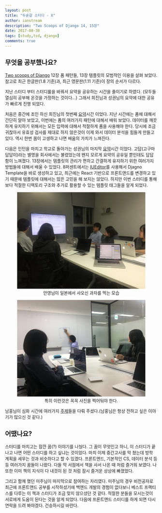 ```yaml
---
layout: post
title: "두숟갈 스터디 - X"
author: ianstream
description: "Two Scoops of Django 14, 15장"
date: 2017-08-30
tags: [study,tsd, django]
comments: true
---
```


## 무엇을 공부했나요?
[Two scoops of Django](https://www.twoscoopspress.com/products/two-scoops-of-django-1-11) 12장 폼 패턴들, 13장 템플릿의 모범적인 이용을 살펴 보았다. 참고로 최근 한글판(1.8 기준)과, 최근 영문판(1.11 기준)이 장의 순서가 다르다.
 
지난 스터디 부터 스터디룰을 바꿔서 요약을 공유하는 시간을 줄이기로 하였다. (모두들 열심히 공부해 온것을 가정하는 것이다...) 그래서 희진님과 성권님의 요약에 대한 공유가 빠르게 진행 되었다. 

처음은 중간에 조인 하신 희진님의 첫번째 [요약](https://github.com/8percent/tsd/blob/master/chapter12/summary.md)시간 이었다. 지난 시간에는 폼에 대해서 간단히 알아 보았고, 이번에는 폼의 여러가지 패턴에 대해서 배워 보았다. 데이터를 깨끗하게 유지하기 위해서는 모든 입력에 대해서 적절하게 폼을 사용해야 한다. 당시에 조금 귀찮아서 유효성 검사를 제대로 하지 않은것이 이제 와서 데이터 분석을 힘들게 만들고 있다. 역시 한번 몸이 고생하고 나면 배움의 가치가 느껴진다.

다음은 인턴을 마치고 학교로 돌아가는 성권님의 마지막 [요약](https://github.com/8percent/tsd/blob/master/chapter13/summary.md)시간 이었다. 고답(고구마 답답이)라는 별명을 회사에서는 불렸었는데 왠지 모르게 요약의 공유일 뿐인데도 답답함이 느껴졌다.
13장에서는 템플릿의 관리가 편하고 간결하게 유지하기 위한 여러가지 방법들에 대해서 배울 수 있었다. 8퍼센트에서는 [IUEditor](https://www.iueditor.org/)를 사용해서 Djagno Template을 바로 생성하고 있고, 최근에는 React 기반으로 프론트앤드를 변경하고 있기 때문에 템플릿에 대해서는 많은 고민을 해 보지는 않았다. 하지만 이번 스터디를 통해 보다 적절한 디렉토리 구조와 추가로 활용할 수 있는 템플릿 태그들을 알게 되었다.

<center>
<figure>
<img src="/images/tsd-x-1.jpg" alt="views">
<figcaption>안영님이 일본에서 사오신 과자를 먹는 모습</figcaption>
</figure>
</center>

<center>
<figure>
<img src="/images/tsd-x-2.jpg" alt="views">
<figcaption>특히 이런것은 꼭꼭 사진을 찍어둬야 한다.</figcaption>
</figure>
</center>

남홍님이 심화 시간에 여러가지 [주제](https://github.com/8percent/tsd/blob/master/studies/20170823/CH12_13.pdf)들을 다뤄 주셨다.(남홍님은 항상 전하고 싶은 이야기가 많으신 것 같다.) 

 
## 어땠나요?
스터디를 마치고는 잠깐 꿈(?) 이야기를 나눴다. 그 꿈이 무엇인고 하니, 이 스터디가 끝나고 나면 어떤 스터디를 하고 싶냐는 것이었다. 마치 이제 중간고사를 막 쳤는데 방학 계획을 세우는 것과 비슷하다고 할 수 있겠다. 프론트앤드, 기본적인 CS, 데이터 분석 등등 여러가지 꿈들이 나왔다. 다들 막 서점에서 책을 사서 나온 때 처럼  즐거워 보였다. 나 또한 이미 책의 지식이 다 내것이 된 것 처럼 잠시 즐거운 상상에 빠졌었다. 

그리고 함께 했던 미주님이 마지막으로 참여하는 자리였다. 미주님의 경우 비전공자로 최근에 프론트앤드 공부를 시작하셨기에 백엔드 개발의 경험이 없다보니 베스트 프랙티스를 다루는 이 책과 스터디가 조금 맞지 않으셨던 것 같다. 적절한 분들을 모시는것이 서로에게 도움이 된다는 것을 알게 되었다. 다음에 프론트앤드 스터디를 하게 되면 다시 연락을 드려 봐야겠다. 건승하시길 바란다.
